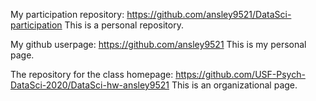 My participation repository: 
https://github.com/ansley9521/DataSci-participation
This is a personal repository.

My github userpage:
https://github.com/ansley9521
This is my personal page.

The repository for the class homepage:
https://github.com/USF-Psych-DataSci-2020/DataSci-hw-ansley9521
This is an organizational page.

